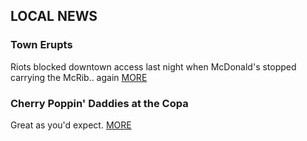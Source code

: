## LOCAL NEWS

### Town Erupts

Riots blocked downtown access last night
when McDonald's stopped carrying the McRib.. again
[MORE](#)

### Cherry Poppin' Daddies at the Copa

Great as you'd expect. [MORE](#)
